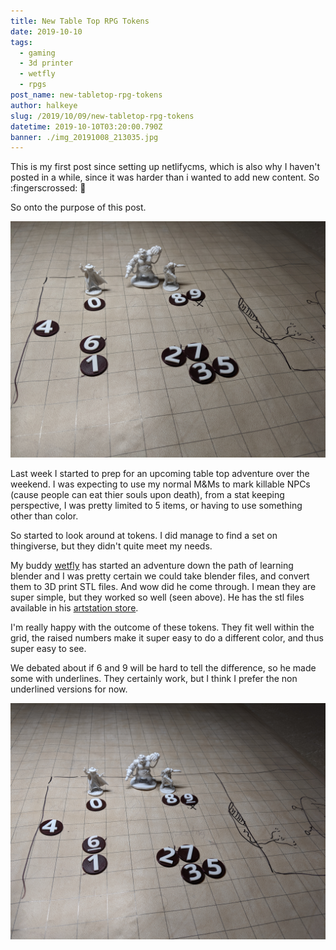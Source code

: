 ```yaml
---
title: New Table Top RPG Tokens
date: 2019-10-10
tags:
  - gaming
  - 3d printer
  - wetfly
  - rpgs
post_name: new-tabletop-rpg-tokens
author: halkeye
slug: /2019/10/09/new-tabletop-rpg-tokens
datetime: 2019-10-10T03:20:00.790Z
banner: ./img_20191008_213035.jpg
---
```

This is my first post since setting up netlifycms, which is also why I haven't posted in a while, since it was harder than i wanted to add new content. So :fingerscrossed: 🤞

So onto the purpose of this post.

![newly printed out tokens on a battle mat](img_20191009_171043.jpg "So a monkey walks into a bar")

Last week I started to prep for an upcoming table top adventure over the weekend. I was expecting to use my normal M&Ms to mark killable NPCs (cause people can eat thier souls upon death), from a stat keeping perspective, I was pretty limited to 5 items, or having to use something other than color.

So started to look around at tokens. I did manage to find a set on thingiverse, but they didn't quite meet my needs. 

My buddy [wetfly](https://wetfly.artstation.com/store/MeK3/3d-printable-generic-tokens-for-rpgs-labelled-0-9) has started an adventure down the path of learning blender and I was pretty certain we could take blender files, and convert them to 3D print STL files. And wow did he come through. I mean they are super simple, but they worked so well (seen above). He has the stl files available in his [artstation store](https://wetfly.artstation.com/store/MeK3/3d-printable-generic-tokens-for-rpgs-labelled-0-9).

I'm really happy with the outcome of these tokens. They fit well within the grid, the raised numbers make it super easy to do a different color, and thus super easy to see.

We debated about if 6 and 9 will be hard to tell the difference, so he made some with underlines. They certainly work, but I think I prefer the non underlined versions for now.

![newly printed out tokens on a battle mat (underline version)](img_20191009_171107.jpg "Underline version")
